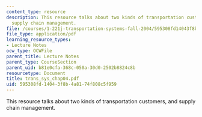 ```yaml
---
content_type: resource
description: This resource talks about two kinds of transportation customers, and
  supply chain management.
file: /courses/1-221j-transportation-systems-fall-2004/595308fd14043f8b4a8174f808c5f959_trans_sys_chap04.pdf
file_type: application/pdf
learning_resource_types:
- Lecture Notes
ocw_type: OCWFile
parent_title: Lecture Notes
parent_type: CourseSection
parent_uid: b81e0cfa-368c-050a-30d0-2502b8824c8b
resourcetype: Document
title: trans_sys_chap04.pdf
uid: 595308fd-1404-3f8b-4a81-74f808c5f959
---
```

This resource talks about two kinds of transportation customers, and supply chain management.